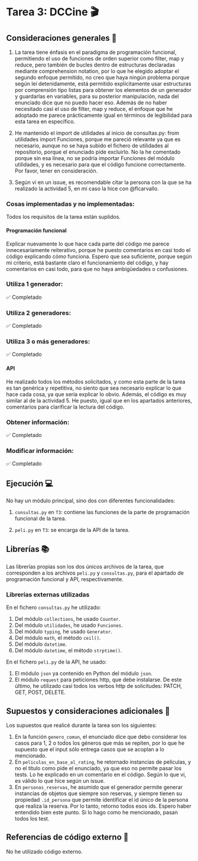 # Tarea 3: DCCine 🎬

## Consideraciones generales 🐙

1. La tarea tiene énfasis en el paradigma de programación funcional, permitiendo el uso de funciones de orden superior como filter, map y reduce, pero también de bucles dentro de estructuras declaradas mediante comprehension notation, por lo que he elegido adoptar el segundo enfoque permitido, no creo que haya ningún problema porque según leí detenidamente, está permitido explícitamente usar estructuras por comprensión tipo listas para obtener los elementos de un generador y guardarlas en variables, para su posterior manipulación, nada del enunciado dice que no puedo hacer eso. Además de no haber necesitado casi el uso de filter, map y reduce, el enfoque que he adoptado me parece prácticamente igual en términos de legibilidad para esta tarea en específico.

2. He mantenido el import de utilidades al inicio de consultas.py: from utilidades import Funciones, porque me pareció relevante ya que es necesario, aunque no se haya subido el fichero de utilidades al repositorio, porque el enunciado pide excluirlo. No la he comentado porque sin esa línea, no se podría importar Funciones del módulo utilidades, y es necesario para que el código funcione correctamente. Por favor, tener en consideración.

3. Según vi en un issue, es recomendable citar la persona con la que se ha realizado la actividad 5, en mi caso la hice con @flcarvallo.

### Cosas implementadas y no implementadas:
Todos los requisitos de la tarea están suplidos.

#### Programación funcional

Explicar nuevamente lo que hace cada parte del código me parece innecesariamente reiterativo, porque he puesto comentarios en casi todo el código explicando cómo funciona. Espero que sea suficiente, porque según mi criterio, está bastante claro el funcionamiento del código, y hay comentarios en casi todo, para que no haya ambigüedades o confusiones.

### Utiliza 1 generador: 
✅ Completado
### Utiliza 2 generadores: 
✅ Completado
### Utiliza 3 o más generadores: 
✅ Completado

#### API

He realizado todos los métodos solicitados, y como esta parte de la tarea es tan genérica y repetitiva, no siento que sea necesario explicar lo que hace cada cosa, ya que sería explicar lo obvio. Además, el código es muy similar al de la actividad 5. He puesto, igual que en los apartados anteriores, comentarios para clarificar la lectura del código.

### Obtener información: 
✅ Completado
### Modificar información:
✅ Completado

## Ejecución 💻

No hay un módulo principal, sino dos con diferentes funcionalidades:

1. `consultas.py` en `T3`: contiene las funciones de la parte de programación funcional de la tarea.

2. `peli.py` en `T3`: se encarga de la API de la tarea.

## Librerías 📚

Las librerías propias son los dos únicos archivos de la tarea, que corresponden a los archivos `peli.py` y `consultas.py`, para el apartado de programación funcional y API, respectivamente.

### Librerías externas utilizadas

En el fichero `consultas.py` he utilizado:

1. Del módulo `collections`, he usado `Counter`.
2. Del módulo `utilidades`, he usado `Funciones`.
3. Del módulo `typing`, he usado `Generator`.
4. Del módulo `math`, el método `ceil()`.
5. Del módulo `datetime`.
6. Del módulo `datetime`, el método `strptime()`.

En el fichero `peli.py` de la API, he usado:

1. El módulo `json` ya contenido en Python del módulo `json`.
2. El módulo `request` para peticiones http, que debe instalarse. De este último, he utilizado casi todos los verbos http de solicitudes: PATCH, GET, POST, DELETE.

## Supuestos y consideraciones adicionales 🤔

Los supuestos que realicé durante la tarea son los siguientes:

1. En la función `genero_comun`, el enunciado dice que debo considerar los casos para 1, 2 o todos los géneros que más se repiten, por lo que he supuesto que el input sólo entrega casos que se acoplan a lo mencionado.
2. En `peliculas_en_base_al_rating`, he retornado instancias de películas, y no el título como pide el enunciado, ya que eso no permite pasar los tests. Lo he explicado en un comentario en el código. Según lo que vi, es válido lo que hice según un issue.
3. En `personas_reservas`, he asumido que el generador permite generar instancias de objetos que siempre son reservas, y siempre tienen su propiedad `.id_persona` que permite identificar el id único de la persona que realiza la reserva. Por lo tanto, retorno todos esos ids. Espero haber entendido bien este punto. Si lo hago como he mencionado, pasan todos los test.

## Referencias de código externo 📖

No he utilizado código externo.

